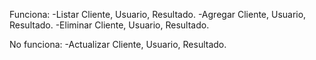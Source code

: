 Funciona:
-Listar Cliente, Usuario, Resultado.
-Agregar Cliente, Usuario, Resultado.
-Eliminar Cliente, Usuario, Resultado.

No funciona:
-Actualizar Cliente, Usuario, Resultado.

